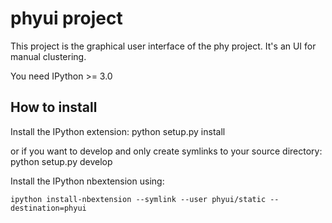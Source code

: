 # phyui project

This project is the graphical user interface of the phy project. It's an UI for manual clustering.

You need IPython >= 3.0

## How to install
Install the IPython extension:
    python setup.py install

or if you want to develop and only create symlinks to your source directory:
    python setup.py develop

Install the IPython nbextension using:

    ipython install-nbextension --symlink --user phyui/static --destination=phyui
